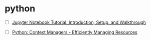 # python

- [ ] [Jupyter Notebook Tutorial: Introduction, Setup, and Walkthrough](https://youtu.be/HW29067qVWk)

- [ ] [Python: Context Managers - Efficiently Managing Resources](https://youtu.be/-aKFBoZpiqA)

